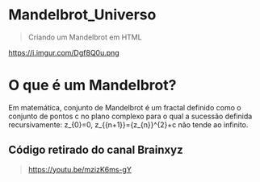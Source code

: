 # Mandelbrot_Universo
 
 > Criando um Mandelbrot em HTML

https://i.imgur.com/Dgf8Q0u.png


# O que é um Mandelbrot?
Em matemática, conjunto de Mandelbrot é um fractal definido como o conjunto de pontos c no plano complexo para o qual a sucessão definida recursivamente: z_{0}=0\, z_{{n+1}}={z_{n}}^{2}+c não tende ao infinito.

##  Código retirado do canal Brainxyz 

> https://youtu.be/mzizK6ms-gY
